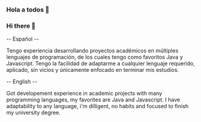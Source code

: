 ### Hola a todos 👋
### Hi there 👋

-- Español --

Tengo experiencia desarrollando proyectos académicos en múltiples lenguajes de programación, de los cuales tengo como favoritos Java y Javascript. Tengo la facilidad de adaptarme a cualquier lenguaje requerido, aplicado, sin vicios y únicamente enfocado en terminar mis estudios.

-- English --

Got developement experience in academic projects with many programming languages, my favorites are Java and Javascript. I have adaptability to any language, i'm dilligent, no habits and focused to finish my university degree.
<!--
**Arekusu23/Arekusu23** is a ✨ _special_ ✨ repository because its `README.md` (this file) appears on your GitHub profile.

Here are some ideas to get you started:

- 🔭 I’m currently working on ...
- 🌱 I’m currently learning ...
- 👯 I’m looking to collaborate on ...
- 🤔 I’m looking for help with ...
- 💬 Ask me about ...
- 📫 How to reach me: ...
- 😄 Pronouns: ...
- ⚡ Fun fact: ...
-->
